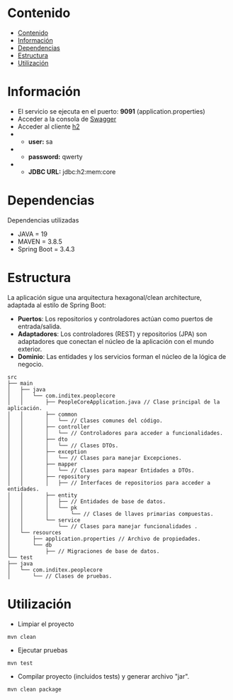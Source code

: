 # Contenido

<!-- TOC -->
* [Contenido](#contenido)
* [Información](#información)
* [Dependencias](#dependencias)
* [Estructura](#estructura)
* [Utilización](#utilización)
<!-- TOC -->

# Información

- El servicio se ejecuta en el puerto: **9091** (application.properties)
- Acceder a la consola de [Swagger](http://localhost:9091/swagger.html)
- Acceder al cliente [h2](http://localhost:9091/h2-console) 
- - **user:** sa
- - **password:** qwerty
- - **JDBC URL:** jdbc:h2:mem:core

# Dependencias

Dependencias utilizadas
- JAVA = 19
- MAVEN = 3.8.5
- Spring Boot = 3.4.3

# Estructura

La aplicación sigue una arquitectura hexagonal/clean architecture, adaptada al estilo de Spring Boot:
- **Puertos**: Los repositorios y controladores actúan como puertos de entrada/salida.
- **Adaptadores**: Los controladores (REST) y repositorios (JPA) son adaptadores que conectan el núcleo de la aplicación con el mundo exterior.
- **Dominio**: Las entidades y los servicios forman el núcleo de la lógica de negocio.

```
src
├── main
│   ├── java
│   │   └── com.inditex.peoplecore
│   │       ├── PeopleCoreApplication.java // Clase principal de la aplicación.
│   │       ├── common
│   │       │   └── // Clases comunes del código.
│   │       ├── controller
│   │       │   └── // Controladores para acceder a funcionalidades.
│   │       ├── dto
│   │       │   └── // Clases DTOs.
│   │       ├── exception
│   │       │   └── // Clases para manejar Excepciones.
│   │       ├── mapper
│   │       │   └── // Clases para mapear Entidades a DTOs.
│   │       ├── repository
│   │       │   ├── // Interfaces de repositorios para acceder a entidades.
│   │       ├── entity
│   │       │   ├── // Entidades de base de datos.
│   │       │   └── pk
│   │       │       └── // Clases de llaves primarias compuestas.
│   │       └── service
│   │           └── // Clases para manejar funcionalidades .
│   └── resources
│       ├── application.properties // Archivo de propiedades.
│       └── db
│           ├── // Migraciones de base de datos.
└── test
├── java
│   └── com.inditex.peoplecore
│       └── // Clases de pruebas.
```

# Utilización
- Limpiar el proyecto
```shell
mvn clean
```
- Ejecutar pruebas
```shell
mvn test
```
- Compilar proyecto (incluidos tests) y generar archivo "jar".
```shell
mvn clean package
```